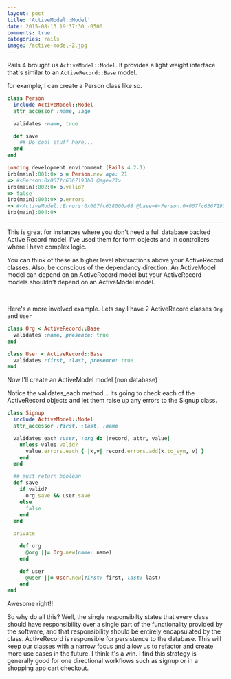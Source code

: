 ```yaml
---
layout: post
title: 'ActiveModel::Model'
date: 2015-08-13 19:37:30 -0500
comments: true
categories: rails
image: /active-model-2.jpg
---
```


Rails 4 brought us `ActiveModel::Model`. It provides a light weight interface that's similar to an `ActiveRecord::Base` model.

for example, I can create a Person class like so.

```ruby
class Person
  include ActiveModel::Model
  attr_accessor :name, :age

  validates :name, true

  def save
    ## Do cool stuff here...
  end
end
```

```ruby
Loading development environment (Rails 4.2.1)
irb(main):001:0> p = Person.new age: 21
=> #<Person:0x007fc6367193b0 @age=21>
irb(main):002:0> p.valid?
=> false
irb(main):003:0> p.errors
=> #<ActiveModel::Errors:0x007fc638000a68 @base=#<Person:0x007fc6367193b0 @age=21, @validation_context=nil, @errors=#<ActiveModel::Errors:0x007fc638000a68 ...>>, @messages={:name=>["can't be blank"]}>
irb(main):004:0>
```

<hr />

This is great for instances where you don't need a full database backed Active Record model. I've used them for form objects and in controllers where I have complex logic.

You can think of these as higher level abstractions above your ActiveRecord classes. Also, be conscious of the dependancy direction. An ActiveModel model can depend on an ActiveRecord model but your ActiveRecord models shouldn't depend on an ActiveModel model.

<br />

Here's a more involved example.
Lets say I have 2 ActiveRecord classes `Org` and `User`

```ruby
class Org < ActiveRecord::Base
  validates :name, presence: true
end
```

```ruby
class User < ActiveRecord::Base
  validates :first, :last, presence: true
end
```

Now I'll create an ActiveModel model (non database)

Notice the validates_each method... Its going to check each of the ActiveRecord objects and let them raise up any errors to the Signup class.

```ruby
class Signup
  include ActiveModel::Model
  attr_accessor :first, :last, :name

  validates_each :user, :org do |record, attr, value|
    unless value.valid?
      value.errors.each { |k,v| record.errors.add(k.to_sym, v) }
    end
  end

  ## must return boolean
  def save
    if valid?
      org.save && user.save
    else
      false
    end
  end

  private

    def org
      @org ||= Org.new(name: name)
    end

    def user
      @user ||= User.new(first: first, last: last)
    end
end
```

Awesome right!!

So why do all this? Well, the single responsibilty states that every class should have responsibility over a single part of the functionality provided by the software, and that responsibility should be entirely encapsulated by the class. ActiveRecord is responsible for persistence to the database. This will keep our classes with a narrow focus and allow us to refactor and create more use cases in the future. I think it's a win. I find this strategy is generally good for one directional workflows such as signup or in a shopping app cart checkout.
